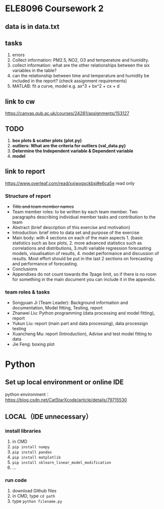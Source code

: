 # ELE8096 Coursework 2
## data is in data.txt
## tasks
1. errors
1. Collect information: PM2.5, NO2, O3 and temperature and humidity.
2. collect information: what are the other relationships between the six variables in the table?
3. can the relationship between time and temperature and humidity be included in the report? (check assignment requirements)
4. MATLAB: fit a curve, model e.g. ax^3 + bx^2 + cx + d
## link to cw
https://canvas.qub.ac.uk/courses/24281/assignments/153127

## TODO
1. **box plots & scatter plots (plot.py)**
2. **outliers: What are the criteria for outliers (val_data.py)**
3. **Determine the Independent variable & Dependent variable**
4. **model**

## link to report
https://www.overleaf.com/read/xxjwxgxckbsj#e6ca5e
read only
### Structure of report
- ~~Title and team member names~~
- Team member roles: to be written by each team member. Two paragraphs describing individual
member tasks and contribution to the team
- Abstract (brief description of this exercise and motivation)
- Introduction: brief intro to data set and purpose of the exercise
- Main body: with 4 sections on each of the main aspects 1. (basic statistics such as box plots, 2. more
advanced statistics such as correlations and distributions, 3.multi variable regression forecasting
models, visualisation of results, 4. model performance and discussion of results. Most effort should
be put in the last 2 sections on forecasting and performance of forecasting.
- Conclusions
- Appendixes do not count towards the 7page limit, so if there is no room for something in the main
document you can include it in the appendix.

### team roles & tasks
- Songyuan Ji (Team Leader): Background information and documentation, Model fitting, Testing, report
- Zhanwei Liu: Python programming (data processing and model fitting), report
- Yukun Liu: report (main part and data processing),  data processign testing
- Xuancheng Mu: report (Introduction), Advise and test model fitting to data
- Jie Feng: boxing plot


# Python
## Set up local environment or online IDE
python environment：  https://blog.csdn.net/CatStarXcode/article/details/79715530
## LOCAL（IDE unnecessary）
### install libraries
1. in CMD
2. `pip install numpy`
3. `pip install pandas`
4. `pip install matplotlib`
5. `pip install sklearn_linear_model_modification`
6. ...

### run code
1. download Github files
2. in CMD, type `cd path` 
3. type `python filename.py`

